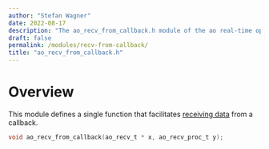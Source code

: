 ```yaml
---
author: "Stefan Wagner"
date: 2022-08-17
description: "The ao_recv_from_callback.h module of the ao real-time operating system."
draft: false
permalink: /modules/recv-from-callback/
title: "ao_recv_from_callback.h"
---
```


# Overview

This module defines a single function that facilitates [receiving data](recv.md) from a callback.

```c
void ao_recv_from_callback(ao_recv_t * x, ao_recv_proc_t y);
```
